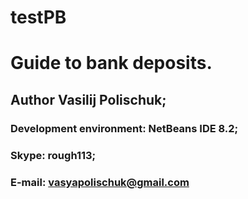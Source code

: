 # testPB
# Guide to bank deposits.

## Author <span>Vasilij Polischuk;</span>

### Development environment: <span>NetBeans IDE 8.2;</span>

### Skype: <span>rough113;</span>
### E-mail: vasyapolischuk@gmail.com

